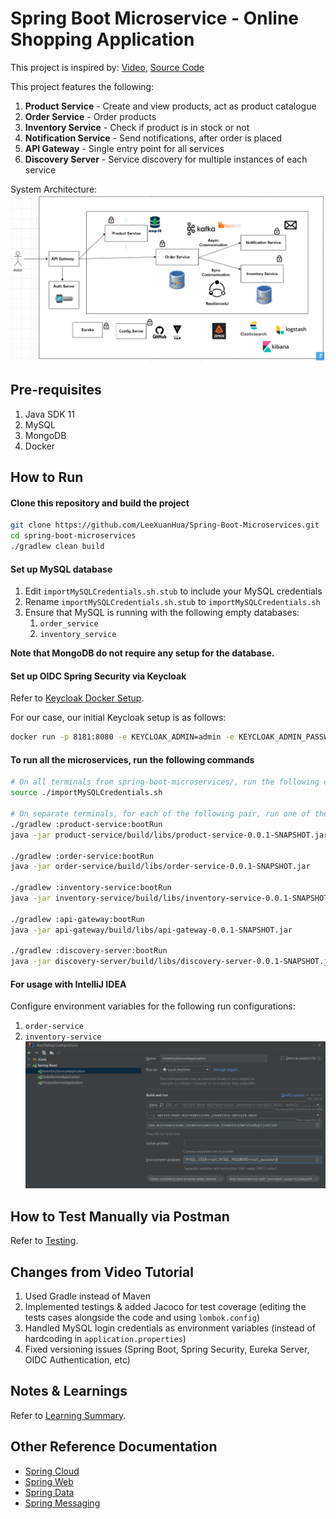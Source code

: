 # Spring Boot Microservice - Online Shopping Application
This project is inspired by: [Video](https://www.youtube.com/watch?v=mPPhcU7oWDU&t=20634s), [Source Code](https://github.com/SaiUpadhyayula/spring-boot-microservices)

This project features the following:
1. **Product Service** - Create and view products, act as product catalogue
2. **Order Service** - Order products
3. **Inventory Service** - Check if product is in stock or not
4. **Notification Service** - Send notifications, after order is placed
5. **API Gateway** - Single entry point for all services
6. **Discovery Server** - Service discovery for multiple instances of each service

System Architecture:
![Application System Architecture](/figure/System%20Architecture.png)

## Pre-requisites
1. Java SDK 11
2. MySQL
3. MongoDB
4. Docker

## How to Run
#### Clone this repository and build the project
```bash
git clone https://github.com/LeeXuanHua/Spring-Boot-Microservices.git
cd spring-boot-microservices
./gradlew clean build
```

#### Set up MySQL database
1. Edit `importMySQLCredentials.sh.stub` to include your MySQL credentials
2. Rename `importMySQLCredentials.sh.stub` to `importMySQLCredentials.sh`
3. Ensure that MySQL is running with the following empty databases:
   1. `order_service`
   2. `inventory_service`

**Note that MongoDB do not require any setup for the database.**

#### Set up OIDC Spring Security via Keycloak
Refer to [Keycloak Docker Setup](https://www.keycloak.org/getting-started/getting-started-docker).

For our case, our initial Keycloak setup is as follows:
```bash
docker run -p 8181:8080 -e KEYCLOAK_ADMIN=admin -e KEYCLOAK_ADMIN_PASSWORD=admin quay.io/keycloak/keycloak:21.1.1 start-dev
```

#### To run all the microservices, run the following commands
```bash
# On all terminals from spring-boot-microservices/, run the following command:
source ./importMySQLCredentials.sh

# On separate terminals, for each of the following pair, run one of the commands:
./gradlew :product-service:bootRun
java -jar product-service/build/libs/product-service-0.0.1-SNAPSHOT.jar

./gradlew :order-service:bootRun
java -jar order-service/build/libs/order-service-0.0.1-SNAPSHOT.jar

./gradlew :inventory-service:bootRun
java -jar inventory-service/build/libs/inventory-service-0.0.1-SNAPSHOT.jar

./gradlew :api-gateway:bootRun
java -jar api-gateway/build/libs/api-gateway-0.0.1-SNAPSHOT.jar

./gradlew :discovery-server:bootRun
java -jar discovery-server/build/libs/discovery-server-0.0.1-SNAPSHOT.jar
```

#### For usage with IntelliJ IDEA
Configure environment variables for the following run configurations:
1. `order-service`
2. `inventory-service`
![IntelliJ Run Configuration](/figure/IntelliJ_RunConfiguration.png)


## How to Test Manually via Postman
Refer to [Testing](./Testing.md).


## Changes from Video Tutorial
1. Used Gradle instead of Maven
2. Implemented testings & added Jacoco for test coverage (editing the tests cases alongside the code and using `lombok.config`)
3. Handled MySQL login credentials as environment variables (instead of hardcoding in `application.properties`)
4. Fixed versioning issues (Spring Boot, Spring Security, Eureka Server, OIDC Authentication, etc)


## Notes & Learnings
Refer to [Learning Summary](./LearningSummary.md).


## Other Reference Documentation
* [Spring Cloud](https://spring.io/cloud)
* [Spring Web](https://docs.spring.io/spring-boot/docs/3.1.0/reference/htmlsingle/#web)
* [Spring Data](https://docs.spring.io/spring-boot/docs/3.1.0/reference/htmlsingle/#data)
* [Spring Messaging](https://docs.spring.io/spring-boot/docs/3.1.0/reference/htmlsingle/#messaging)